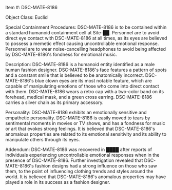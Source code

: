 Item #: DSC-MATE-8186

Object Class: Euclid

Special Containment Procedures:
DSC-MATE-8186 is to be contained within a standard humanoid containment cell at Site-██. Personnel are to avoid direct eye contact with DSC-MATE-8186 at all times, as its eyes are believed to possess a memetic effect causing uncontrollable emotional response. Personnel are to wear noise-cancelling headphones to avoid being affected by DSC-MATE-8186's fondness for emotional music.

Description:
DSC-MATE-8186 is a humanoid entity identified as a male human fashion designer. DSC-MATE-8186's face features a pattern of spots and a constant smile that is believed to be anatomically incorrect. DSC-MATE-8186's blue clown eyes are its most notable feature, which are capable of manipulating emotions of those who come into direct contact with them. DSC-MATE-8186 wears a retro cap with a two-color band on its forehead, medical mask, and a green cross earring. DSC-MATE-8186 carries a silver chain as its primary accessory.

Personality:
DSC-MATE-8186 exhibits an emotionally sensitive and empathetic personality. DSC-MATE-8186 is easily moved to tears by sentimental moments in movies or TV shows, and has a fondness for music or art that evokes strong feelings. It is believed that DSC-MATE-8186's anomalous properties are related to its emotional sensitivity and its ability to manipulate others through its eyes.

Addendum:
DSC-MATE-8186 was recovered in ████ after reports of individuals experiencing uncontrollable emotional responses when in the presence of DSC-MATE-8186. Further investigation revealed that DSC-MATE-8186's fashion designs had a strong influence on those who saw them, to the point of influencing clothing trends and styles around the world. It is believed that DSC-MATE-8186's anomalous properties may have played a role in its success as a fashion designer.